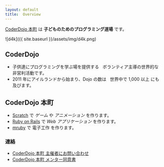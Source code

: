 ```yaml
---
layout: default
title:  Overview
---
```


[CoderDojo 本町](http://coderdojo-hommachi.doorkeeper.jp/) は **子どものためのプログラミング道場** です。

![d4k]({{ site.baseurl }}/assets/img/d4k.png)

## CoderDojo

* 子供達にプログラミングを学ぶ場を提供する   ボランティア主導の世界的な非営利活動です。
* 2011 年にアイルランドから始まり、Dojo の数は   世界中で 1,000 以上 にも及びます。

## CoderDojo 本町

* [Scratch](https://scratch.mit.edu/) で _ゲーム_ や _アニメーション_ を作ります。
* [Ruby on Rails](http://rubyonrails.org/) で _Web アプリケーション_ を作ります。
* [mruby](http://mruby.org/) で 電子工作 を作ります。

### 連絡

* [CoderDojo 本町 主催者にお問い合わせ](https://coderdojo-hommachi.doorkeeper.jp/contact)
* [CoderDojo 本町 メンター同意書](https://github.com/coderdojo-hommachi/document/blob/master/MentorAgreement.md)
